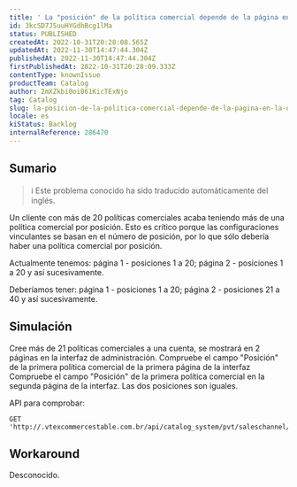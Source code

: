 ```yaml
---
title: ' La "posición" de la política comercial depende de la página en la que se muestra en la interfaz de administración'
id: 3kcSD7J5uuHYGdhBcg1lMa
status: PUBLISHED
createdAt: 2022-10-31T20:28:08.565Z
updatedAt: 2022-11-30T14:47:44.304Z
publishedAt: 2022-11-30T14:47:44.304Z
firstPublishedAt: 2022-10-31T20:28:09.333Z
contentType: knownIssue
productTeam: Catalog
author: 2mXZkbi0oi061KicTExNjo
tag: Catalog
slug: la-posicion-de-la-politica-comercial-depende-de-la-pagina-en-la-que-se-muestra-en-la-interfaz-de-administracion
locale: es
kiStatus: Backlog
internalReference: 286470
---
```


## Sumario

>ℹ️ Este problema conocido ha sido traducido automáticamente del inglés.


Un cliente con más de 20 políticas comerciales acaba teniendo más de una política comercial por posición. Esto es crítico porque las configuraciones vinculantes se basan en el número de posición, por lo que sólo debería haber una política comercial por posición.

Actualmente tenemos:
página 1 - posiciones 1 a 20; página 2 - posiciones 1 a 20 y así sucesivamente.

Deberíamos tener:
página 1 - posiciones 1 a 20; página 2 - posiciones 21 a 40 y así sucesivamente.


##

## Simulación


Cree más de 21 políticas comerciales a una cuenta, se mostrará en 2 páginas en la interfaz de administración.
Compruebe el campo "Posición" de la primera política comercial de la primera página de la interfaz
Compruebe el campo "Posición" de la primera política comercial en la segunda página de la interfaz.
Las dos posiciones son iguales.

API para comprobar:

    GET 'http://.vtexcommercestable.com.br/api/catalog_system/pvt/saleschannel/list'





## Workaround


Desconocido.

